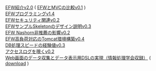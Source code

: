 <a href="https://efwgrp.github.io/efw4_online_ppt/EFW紹介v2.0/index.html">EFW紹介v2.0</a> ( 
<a href="https://efwgrp.github.io/efw4_online_ppt/EFWとMVCの比較v0.1/index.html">EFWとMVCの比較v0.1</a>  )<br>
<a href="https://efwgrp.github.io/efw4_online_ppt/EFWプログラミングv1.4/index.html">EFWプログラミングv1.4</a><br>
<a href="https://efwgrp.github.io/efw4_online_ppt/EFWセキュリティ関連v0.2/index.html">EFWセキュリティ関連v0.2</a><br>
<a href="https://efwgrp.github.io/efw4_online_ppt/EFWサンプルSkeletonのデザイン説明v0.3/index.html">EFWサンプルSkeletonのデザイン説明v0.3</a><br>
<a href="https://efwgrp.github.io/efw4_online_ppt/EFW Nashorn非推薦の影響v0.2/index.html">EFW Nashorn非推薦の影響v0.2</a><br>
<a href="https://efwgrp.github.io/efw4_online_ppt/EFW高負荷対応のTomcat環境構築v0.4/index.html">EFW高負荷対応のTomcat環境構築v0.4</a><br>
<a href="https://efwgrp.github.io/efw4_online_ppt/DB処理スピードの経験値v0.3/index.html">DB処理スピードの経験値v0.3</a><br>
<a href="https://efwgrp.github.io/efw4_online_ppt/ACアクセスログを覗くv0.2/index.html">アクセスログを覗くv0.2</a><br>
<a href="http://id.nii.ac.jp/1001/00147552/">Web画面のデータ収集とデータ表示用DSLの実現（情報処理学会収録）</a> ( <a href="データ収集とデータ表示DSLの実現.pdf">download</a> )<br>
